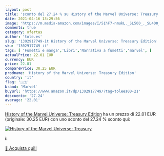 ```yaml
---
layout: post
title: 'sconto del 27.24 % su History of the Marvel Universe: Treasury  '
date: 2021-04-16 13:29:56
image: 'https://m.media-amazon.com/images/I/51hF7-nmukL._SL500_._SL400_.jpg'
comments: true
category: ofertas
author: 'tole.es'
slug: '1302917749-it History of the Marvel Universe: Treasury Edition'
sku: '1302917749-it'
tags: [ 'Fumetti e manga','Libri','Narrativa a fumetti','marvel', ]
actualPrice: 22.01 EUR
currency: EUR
price: 22.01
comparePrice: 30.25 EUR
prodname: 'History of the Marvel Universe: Treasury Edition'
country: 'it'
flag: '🇮🇹'
brand: 'Marvel'
buyurl: 'https://www.amazon.it/dp/1302917749/?tag=tolees00-21'
descuento: '27.24'
average: '22.01'
---
```


[History of the Marvel Universe: Treasury Edition](https://www.amazon.it/dp/1302917749/?tag=tolees00-21) ha un prezzo di 22.01 EUR (originale: 30.25 EUR) con uno sconto del 27.24 % sconto qui:

[![History of the Marvel Universe: Treasury](https://m.media-amazon.com/images/I/51hF7-nmukL._SL500_._SL400_.jpg)](https://www.amazon.it/dp/1302917749/?tag=tolees00-21)

ℹ️:


[🛒 Acquista qui!!](https://www.amazon.it/dp/1302917749/?tag=tolees00-21)
